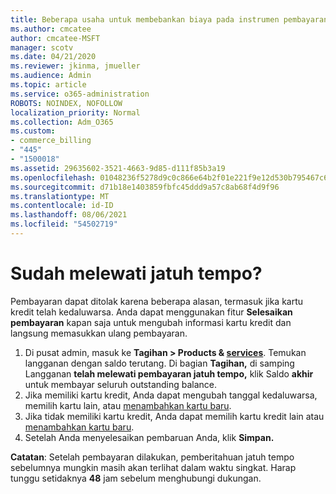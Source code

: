 ```yaml
---
title: Beberapa usaha untuk membebankan biaya pada instrumen pembayaran online
ms.author: cmcatee
author: cmcatee-MSFT
manager: scotv
ms.date: 04/21/2020
ms.reviewer: jkinma, jmueller
ms.audience: Admin
ms.topic: article
ms.service: o365-administration
ROBOTS: NOINDEX, NOFOLLOW
localization_priority: Normal
ms.collection: Adm_O365
ms.custom:
- commerce_billing
- "445"
- "1500018"
ms.assetid: 29635602-3521-4663-9d85-d111f85b3a19
ms.openlocfilehash: 01048236f5278d9c0c866e64b2f01e221f9e12d530b795467c638387b111d85e
ms.sourcegitcommit: d71b18e1403859fbfc45ddd9a57c8ab68f4d9f96
ms.translationtype: MT
ms.contentlocale: id-ID
ms.lasthandoff: 08/06/2021
ms.locfileid: "54502719"
---
```

# <a name="past-due-account"></a>Sudah melewati jatuh tempo?

Pembayaran dapat ditolak karena beberapa alasan, termasuk jika kartu kredit telah kedaluwarsa. Anda dapat menggunakan fitur **Selesaikan pembayaran** kapan saja untuk mengubah informasi kartu kredit dan langsung memasukkan ulang pembayaran.

1. Di pusat admin, masuk ke **Tagihan > Products & [services](https://go.microsoft.com/fwlink/p/?linkid=842054)**.
Temukan langganan dengan saldo terutang. Di bagian **Tagihan,** di samping Langganan **telah melewati pembayaran jatuh tempo,** klik Saldo **akhir** untuk membayar seluruh outstanding balance.
2. Jika memiliki kartu kredit, Anda dapat mengubah tanggal kedaluwarsa, memilih kartu lain, atau [menambahkan kartu baru](/microsoft-365/commerce/billing-and-payments/manage-payment-methods).
3. Jika tidak memiliki kartu kredit, Anda dapat memilih kartu kredit lain atau [menambahkan kartu baru](/microsoft-365/commerce/billing-and-payments/manage-payment-methods).
4. Setelah Anda menyelesaikan pembaruan Anda, klik **Simpan.**

**Catatan**: Setelah pembayaran dilakukan, pemberitahuan jatuh tempo sebelumnya mungkin masih akan terlihat dalam waktu singkat. Harap tunggu setidaknya **48** jam sebelum menghubungi dukungan.
